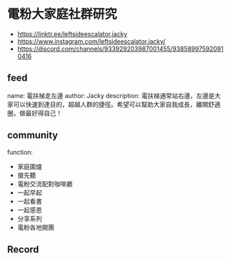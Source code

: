 # 電粉大家庭社群研究

- <https://linktr.ee/leftsideescalator.jacky>
- <https://www.instagram.com/leftsideescalator.jacky/>
- <https://discord.com/channels/933929203987001455/938589975920910416>

## feed

name: 電扶梯走左邊
author: Jacky
description: 電扶梯通常站右邊，左邊是大家可以快速到達目的，超越人群的捷徑。希望可以幫助大家自我成長，離開舒適圈，做最好得自己！

## community

function:

- 家庭圍爐
- 搶先聽
- 電粉交流配對咖啡廳
- 一起早起
- 一起看書
- 一起感恩
- 分享系列
- 電粉各地開團

## Record
